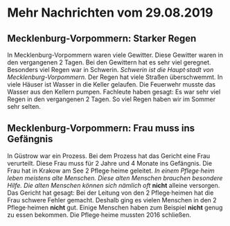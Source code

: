# Mehr Nachrichten vom 29.08.2019


## Mecklenburg-Vorpommern: Starker Regen
In Mecklenburg-Vorpommern waren viele Gewitter. Diese Gewitter waren in den vergangenen 2 Tagen. Bei den Gewittern hat es sehr viel geregnet. Besonders viel Regen war in Schwerin. 
*Schwerin ist die Haupt·stadt von Mecklenburg-Vorpommern.* Der Regen hat viele Straßen überschwemmt. In viele Häuser ist Wasser in die Keller gelaufen. Die Feuerwehr musste das Wasser aus den Kellern pumpen. Fachleute haben gesagt: Es war sehr viel Regen in den vergangenen 2 Tagen. So viel Regen haben wir im Sommer sehr selten. 

## Mecklenburg-Vorpommern: Frau muss ins Gefängnis
In Güstrow war ein Prozess. Bei dem Prozess hat das Gericht eine Frau verurteilt. Diese Frau muss für 2 Jahre und 4 Monate ins Gefängnis. Die Frau hat in Krakow am See 2 Pflege·heime geleitet. 
*In einem Pflege·heim leben meistens alte Menschen.* 
*Diese alten Menschen brauchen besondere Hilfe.* 
*Die alten Menschen können sich nämlich oft* **nicht** alleine versorgen. Das Gericht hat gesagt: Bei der Leitung von den 2 Pflege·heimen hat die Frau schwere Fehler gemacht. Deshalb ging es vielen Menschen in den 2 Pflege·heimen **nicht** gut. Einige Menschen haben zum Beispiel **nicht** genug zu essen bekommen. Die Pflege·heime mussten 2016 schließen. 

